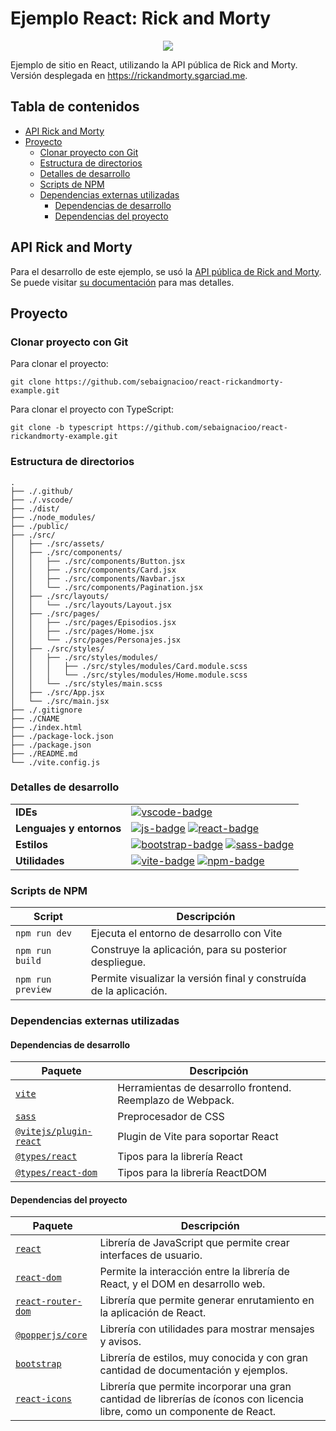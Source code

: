 # Ejemplo React: Rick and Morty

<p align="center">
    <img src="https://www.latercera.com/resizer/wYOVxpChZfy-GAe1pocnF7oUp68=/900x600/smart/cloudfront-us-east-1.images.arcpublishing.com/copesa/MITDV2TMLRAIBAOKSLREQAFNTA.jpeg">
</p>

Ejemplo de sitio en React, utilizando la API pública de Rick and Morty. Versión desplegada en https://rickandmorty.sgarciad.me.

## Tabla de contenidos <!-- omit from toc -->

- [API Rick and Morty](#api-rick-and-morty)
- [Proyecto](#proyecto)
  - [Clonar proyecto con Git](#clonar-proyecto-con-git)
  - [Estructura de directorios](#estructura-de-directorios)
  - [Detalles de desarrollo](#detalles-de-desarrollo)
  - [Scripts de NPM](#scripts-de-npm)
  - [Dependencias externas utilizadas](#dependencias-externas-utilizadas)
    - [Dependencias de desarrollo](#dependencias-de-desarrollo)
    - [Dependencias del proyecto](#dependencias-del-proyecto)

## API Rick and Morty

Para el desarrollo de este ejemplo, se usó la [API pública de Rick and Morty][ram-api-web]. Se puede visitar [su documentación][ram-api-docs-web] para mas detalles.

## Proyecto

### Clonar proyecto con Git

Para clonar el proyecto:

```
git clone https://github.com/sebaignacioo/react-rickandmorty-example.git
```

Para clonar el proyecto con TypeScript:

```
git clone -b typescript https://github.com/sebaignacioo/react-rickandmorty-example.git
```

### Estructura de directorios

```
.
├── ./.github/
├── ./.vscode/
├── ./dist/
├── ./node_modules/
├── ./public/
├── ./src/
│   ├── ./src/assets/
│   ├── ./src/components/
│   │   ├── ./src/components/Button.jsx
│   │   ├── ./src/components/Card.jsx
│   │   ├── ./src/components/Navbar.jsx
│   │   └── ./src/components/Pagination.jsx
│   ├── ./src/layouts/
│   │   └── ./src/layouts/Layout.jsx
│   ├── ./src/pages/
│   │   ├── ./src/pages/Episodios.jsx
│   │   ├── ./src/pages/Home.jsx
│   │   └── ./src/pages/Personajes.jsx
│   ├── ./src/styles/
│   │   ├── ./src/styles/modules/
│   │   │   ├── ./src/styles/modules/Card.module.scss
│   │   │   └── ./src/styles/modules/Home.module.scss
│   │   └── ./src/styles/main.scss
│   ├── ./src/App.jsx
│   └── ./src/main.jsx
├── ./.gitignore
├── ./CNAME
├── ./index.html
├── ./package-lock.json
├── ./package.json
├── ./README.md
└── ./vite.config.js
```

### Detalles de desarrollo

|                          |                                                               |
| ------------------------ | ------------------------------------------------------------- |
| **IDEs**                 | [![vscode-badge]][vscode-web]                                 |
| **Lenguajes y entornos** | [![js-badge]][js-web] [![react-badge]][react-web]             |
| **Estilos**              | [![bootstrap-badge]][bootstrap-web] [![sass-badge]][sass-web] |
| **Utilidades**           | [![vite-badge]][vite-web] [![npm-badge]][npm-web]             |

### Scripts de NPM

| Script            | Descripción                                                        |
| ----------------- | ------------------------------------------------------------------ |
| `npm run dev`     | Ejecuta el entorno de desarrollo con Vite                          |
| `npm run build`   | Construye la aplicación, para su posterior despliegue.             |
| `npm run preview` | Permite visualizar la versión final y construída de la aplicación. |

### Dependencias externas utilizadas

#### Dependencias de desarrollo

| Paquete                           | Descripción                                                |
| --------------------------------- | ---------------------------------------------------------- |
| [`vite`][devdep1]                 | Herramientas de desarrollo frontend. Reemplazo de Webpack. |
| [`sass`][devdep2]                 | Preprocesador de CSS                                       |
| [`@vitejs/plugin-react`][devdep3] | Plugin de Vite para soportar React                         |
| [`@types/react`][devdep4]         | Tipos para la librería React                               |
| [`@types/react-dom`][devdep5]     | Tipos para la librería ReactDOM                            |

#### Dependencias del proyecto

| Paquete                    | Descripción                                                                                                               |
| -------------------------- | ------------------------------------------------------------------------------------------------------------------------- |
| [`react`][dep1]            | Librería de JavaScript que permite crear interfaces de usuario.                                                           |
| [`react-dom`][dep2]        | Permite la interacción entre la librería de React, y el DOM en desarrollo web.                                            |
| [`react-router-dom`][dep3] | Librería que permite generar enrutamiento en la aplicación de React.                                                      |
| [`@popperjs/core`][dep4]   | Librería con utilidades para mostrar mensajes y avisos.                                                                   |
| [`bootstrap`][dep5]        | Librería de estilos, muy conocida y con gran cantidad de documentación y ejemplos.                                        |
| [`react-icons`][dep6]      | Librería que permite incorporar una gran cantidad de librerías de íconos con licencia libre, como un componente de React. |

[ram-api-docs-web]: https://rickandmortyapi.com/documentation
[ram-api-web]: https://rickandmortyapi.com/documentation
[vscode-badge]: https://img.shields.io/badge/Visual%20Studio%20Code-007ACC?logo=visualstudiocode&logoColor=fff&style=for-the-badge
[vscode-web]: https://code.visualstudio.com/
[js-badge]: https://img.shields.io/badge/JavaScript-F7DF1E?logo=javascript&logoColor=000&style=for-the-badge
[js-web]: https://developer.mozilla.org/es/docs/Web/JavaScript
[react-badge]: https://img.shields.io/badge/React-61DAFB?logo=react&logoColor=000&style=for-the-badge
[react-web]: https://reactjs.org/
[sass-badge]: https://img.shields.io/badge/Sass-C69?logo=sass&logoColor=fff&style=for-the-badge
[sass-web]: https://sass-lang.com/
[bootstrap-badge]: https://img.shields.io/badge/Bootstrap-7952B3?logo=bootstrap&logoColor=fff&style=for-the-badge
[bootstrap-web]: https://getbootstrap.com/
[vite-badge]: https://img.shields.io/badge/Vite-646CFF?logo=vite&logoColor=fff&style=for-the-badge
[vite-web]: https://vitejs.dev/
[npm-badge]: https://img.shields.io/badge/npm-CB3837?logo=npm&logoColor=fff&style=for-the-badge
[npm-web]: https://www.npmjs.com/
[devdep1]: https://www.npmjs.com/package/vite
[devdep2]: https://www.npmjs.com/package/sass
[devdep3]: https://www.npmjs.com/package/@vitejs/plugin-react
[devdep4]: https://www.npmjs.com/package/@types/react
[devdep5]: https://www.npmjs.com/package/@tyles/react-dom
[dep1]: https://www.npmjs.com/package/react
[dep2]: https://www.npmjs.com/package/react-dom
[dep3]: https://www.npmjs.com/package/react-router-dom
[dep4]: https://www.npmjs.com/package/@popperjs/coreOK
[dep5]: https://www.npmjs.com/package/bootstrap
[dep6]: https://www.npmjs.com/package/react-icons
